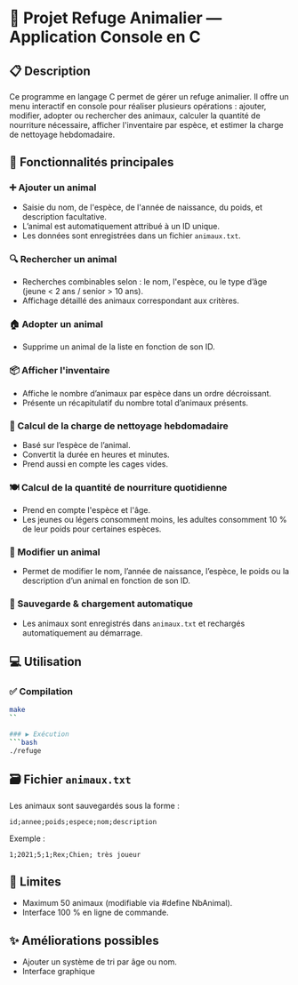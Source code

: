 # 🐾 Projet Refuge Animalier — Application Console en C

## 📋 Description
Ce programme en langage C permet de gérer un refuge animalier. Il offre un menu interactif en console pour réaliser plusieurs opérations : ajouter, modifier, adopter ou rechercher des animaux, calculer la quantité de nourriture nécessaire, afficher l'inventaire par espèce, et estimer la charge de nettoyage hebdomadaire.

## 🔧 Fonctionnalités principales

### ➕ Ajouter un animal
- Saisie du nom, de l'espèce, de l'année de naissance, du poids, et description facultative.
- L’animal est automatiquement attribué à un ID unique.
- Les données sont enregistrées dans un fichier `animaux.txt`.

### 🔍 Rechercher un animal
- Recherches combinables selon : le nom, l'espèce, ou le type d’âge (jeune < 2 ans / senior > 10 ans).
- Affichage détaillé des animaux correspondant aux critères.

### 🏠 Adopter un animal
- Supprime un animal de la liste en fonction de son ID.

### 📦 Afficher l'inventaire
- Affiche le nombre d’animaux par espèce dans un ordre décroissant.
- Présente un récapitulatif du nombre total d’animaux présents.

### 🧽 Calcul de la charge de nettoyage hebdomadaire
- Basé sur l’espèce de l’animal.
- Convertit la durée en heures et minutes.
- Prend aussi en compte les cages vides.

### 🍽️ Calcul de la quantité de nourriture quotidienne
- Prend en compte l'espèce et l'âge.
- Les jeunes ou légers consomment moins, les adultes consomment 10 % de leur poids pour certaines espèces.

### 📝 Modifier un animal
- Permet de modifier le nom, l’année de naissance, l’espèce, le poids ou la description d’un animal en fonction de son ID.

### 💾 Sauvegarde & chargement automatique
- Les animaux sont enregistrés dans `animaux.txt` et rechargés automatiquement au démarrage.

## 💻 Utilisation

### ✅ Compilation
```bash
make
``

### ▶️ Exécution
```bash
./refuge
```

## 🗃️ Fichier `animaux.txt`
Les animaux sont sauvegardés sous la forme :
```
id;annee;poids;espece;nom;description
```

Exemple :
```
1;2021;5;1;Rex;Chien; très joueur
```

## 📌 Limites
- Maximum 50 animaux (modifiable via #define NbAnimal).
- Interface 100 % en ligne de commande.

## ✨ Améliorations possibles
- Ajouter un système de tri par âge ou nom.
- Interface graphique 

